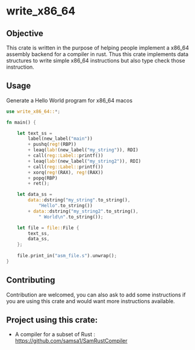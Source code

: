 
# write_x86_64

## Objective

This crate is written in the purpose of helping people implement a x86_64 assembly backend for a compiler in rust.
Thus this crate implements data structures to write simple x86_64 instructions but also type check those instruction.


## Usage

Generate a Hello World program for x86_64 macos
```rust
use write_x86_64::*;

fn main() {

    let text_ss = 
        label(new_label("main"))
        + pushq(reg!(RBP))
        + leaq(lab!(new_label("my_string")), RDI)
        + call(reg::Label::printf())
        + leaq(lab!(new_label("my_string2")), RDI)
        + call(reg::Label::printf())
        + xorq(reg!(RAX), reg!(RAX))
        + popq(RBP)
        + ret();

    let data_ss = 
        data::dstring("my_string".to_string(),
            "Hello".to_string())
        + data::dstring("my_string2".to_string(),
            " World\n".to_string());

    let file = file::File {
        text_ss,
        data_ss,
    };
    
    file.print_in("asm_file.s").unwrap();
}
```

## Contributing

Contribution are welcomed, you can also ask to add some
instructions if you are using this crate and would want more
instructions available.


## Project using this crate:

- A compiler for a subset of Rust : https://github.com/samsa1/SamRustCompiler
